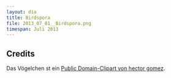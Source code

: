 ```yaml
---
layout: dia
title: Birdspora
file: 2013_07_01__Birdspora.png
timespan: Juli 2013
---
```


## Credits

Das Vögelchen st ein [Public Domain-Clipart von hector gomez](http://openclipart.org/detail/63721/bird-by-hector-gomez).
